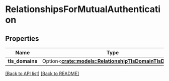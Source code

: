 # RelationshipsForMutualAuthentication

## Properties

Name | Type | Description | Notes
------------ | ------------- | ------------- | -------------
**tls_domains** | Option<[**crate::models::RelationshipTlsDomainTlsDomain**](RelationshipTlsDomainTlsDomain.md)> |  | 

[[Back to API list]](../README.md#documentation-for-api-endpoints) [[Back to README]](../README.md)


